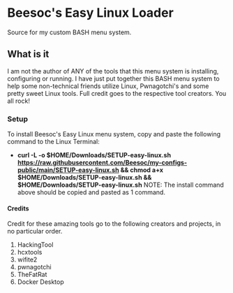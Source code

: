 # Beesoc's Easy Linux Loader
Source for my custom BASH menu system.  

## What is it
I am not the author of ANY of the tools that this menu system is installing, configuring or running. I have just put together this BASH menu system to help some non-technical friends utilize Linux, Pwnagotchi's and some pretty sweet Linux tools.  Full credit goes to the respective tool creators.  You all rock!

### Setup
To install Beesoc's Easy Linux menu system, copy and paste the following command to the Linux Terminal: 
* **curl -L -o $HOME/Downloads/SETUP-easy-linux.sh https://raw.githubusercontent.com/Beesoc/my-configs-public/main/SETUP-easy-linux.sh && chmod a+x $HOME/Downloads/SETUP-easy-linux.sh && $HOME/Downloads/SETUP-easy-linux.sh**
NOTE:  The install command above should be copied and pasted as 1 command.

#### Credits
Credit for these amazing tools go to the following creators and projects, in no particular order.
1. HackingTool
2. hcxtools
3. wifite2
4. pwnagotchi
5. TheFatRat
6. Docker Desktop

